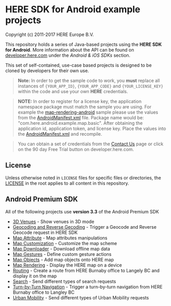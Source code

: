 # HERE SDK for Android example projects

Copyright (c) 2011-2017 HERE Europe B.V.

This repository holds a series of Java-based projects using the **HERE SDK for Android**. More information about the API can be found on [developer.here.com](https://developer.here.com/develop/mobile-sdks) under the *Android & iOS SDKs* section.

This set of self-contained, use-case based projects is designed to be cloned by developers for their own use.

> **Note:** In order to get the sample code to work, you **must** replace all instances of `{YOUR_APP_ID}`, `{YOUR_APP_CODE}` and `{YOUR_LICENSE_KEY}` within the code and use your own **HERE** credentials.

> **NOTE:** In order to register for a license key, the application namespace package must match the sample you are using. For example the [map-rendering-android](https://github.com/heremaps/here-android-sdk-examples/tree/master/map-rendering-android) sample please use the values from the [AndroidManifest.xml](https://github.com/heremaps/here-android-sdk-examples/blob/master/map-rendering-android/app/src/main/AndroidManifest.xml) file. Package name would be: "com.here.android.example.map.basic". After obtaining the application id, application token, and license key. Place the values into the [AndroidManifest.xml](https://github.com/heremaps/here-android-sdk-examples/blob/master/map-rendering-android/app/src/main/AndroidManifest.xml) and recompile.

> You can obtain a set of credentials from the [Contact Us](https://developer.here.com/contact-us) page or click on the 90 day Free Trial button on developer.here.com.

## License

Unless otherwise noted in `LICENSE` files for specific files or directories, the [LICENSE](LICENSE) in the root applies to all content in this repository.

## Android Premium SDK

All of the following projects use **version 3.3** of the Android Premium SDK

* [3D Venues](3d-venues-and-indoor-routing) - Show venues in 3D mode
* [Geocoding and Reverse Gecoding](geocoder-and-reverse-geocoder-android) - Trigger a Geocode and Reverse Geocode request in HERE SDK
* [Map Attribute](map-attribute-android) - Map attributes manipulations
* [Map Customization](map-customization-android) - Customize the map scheme
* [Map Downloader](map-downloader-android) - Download offline map data
* [Map Gestures](map-gestures-android) - Define custom gesture actions
* [Map Objects](map-objects-android) - Add map objects onto HERE map
* [Map Rendering](map-rendering-android) - Display the HERE map on a device
* [Routing](rotuing-android) - Create a route from HERE Burnaby office to Langely BC and display it on the map
* [Search](search-android) - Send different types of search requests
* [Turn-by-Turn Navigation](turn-by-turn-navigation-android) - Trigger a turn-by-turn navigation from HERE Burnaby office to Langley BC
* [Urban Mobility](urban-mobility-android) - Send different types of Urban Mobility requests
